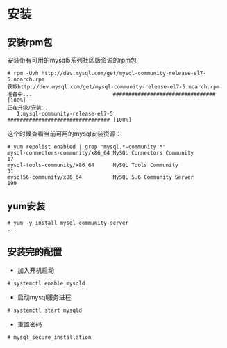# 安装

## 安装rpm包

安装带有可用的mysql5系列社区版资源的rpm包

```
# rpm -Uvh http://dev.mysql.com/get/mysql-community-release-el7-5.noarch.rpm
获取http://dev.mysql.com/get/mysql-community-release-el7-5.noarch.rpm
准备中...                          ################################# [100%]
正在升级/安装...
   1:mysql-community-release-el7-5    ################################# [100%]
```

这个时候查看当前可用的mysql安装资源：
```
# yum repolist enabled | grep "mysql.*-community.*"
mysql-connectors-community/x86_64 MySQL Connectors Community                  17
mysql-tools-community/x86_64      MySQL Tools Community                       31
mysql56-community/x86_64          MySQL 5.6 Community Server                 199
```

## yum安装

```
# yum -y install mysql-community-server
...
```

## 安装完的配置

* 加入开机启动
```
# systemctl enable mysqld
```

* 启动mysql服务进程
```
# systemctl start mysqld
```

* 重置密码
```
# mysql_secure_installation
```



